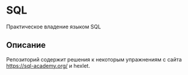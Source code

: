 # SQL

Практическое владение языком SQL

## Описание

Репозиторий содержит решения к некоторым упражнениям с сайта https://sql-academy.org/ и hexlet.

